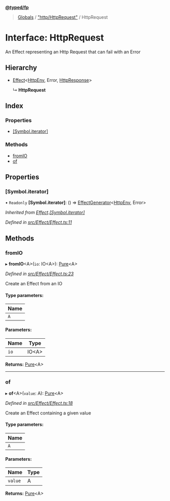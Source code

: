 **[@typed/fp](../README.md)**

> [Globals](../globals.md) / ["http/HttpRequest"](../modules/_http_httprequest_.md) / HttpRequest

# Interface: HttpRequest

An Effect representing an Http Request that can fail with an Error

## Hierarchy

* [Effect](../modules/_effect_effect_.effect.md)\<[HttpEnv](_http_httpenv_.httpenv.md), Error, [HttpResponse](_http_httpresponse_.httpresponse.md)>

  ↳ **HttpRequest**

## Index

### Properties

* [[Symbol.iterator]](_http_httprequest_.httprequest.md#[symbol.iterator])

### Methods

* [fromIO](_http_httprequest_.httprequest.md#fromio)
* [of](_http_httprequest_.httprequest.md#of)

## Properties

### [Symbol.iterator]

• `Readonly` **[Symbol.iterator]**: () => [EffectGenerator](../modules/_effect_effect_.md#effectgenerator)\<[HttpEnv](_http_httpenv_.httpenv.md), Error>

*Inherited from [Effect](../modules/_effect_effect_.effect.md).[[Symbol.iterator]](../modules/_effect_effect_.effect.md#[symbol.iterator])*

*Defined in [src/Effect/Effect.ts:11](https://github.com/TylorS/typed-fp/blob/f129829/src/Effect/Effect.ts#L11)*

## Methods

### fromIO

▸ **fromIO**\<A>(`io`: IO\<A>): [Pure](../modules/_effect_effect_.md#pure)\<A>

*Defined in [src/Effect/Effect.ts:23](https://github.com/TylorS/typed-fp/blob/f129829/src/Effect/Effect.ts#L23)*

Create an Effect from an IO

#### Type parameters:

Name |
------ |
`A` |

#### Parameters:

Name | Type |
------ | ------ |
`io` | IO\<A> |

**Returns:** [Pure](../modules/_effect_effect_.md#pure)\<A>

___

### of

▸ **of**\<A>(`value`: A): [Pure](../modules/_effect_effect_.md#pure)\<A>

*Defined in [src/Effect/Effect.ts:18](https://github.com/TylorS/typed-fp/blob/f129829/src/Effect/Effect.ts#L18)*

Create an Effect containing a given value

#### Type parameters:

Name |
------ |
`A` |

#### Parameters:

Name | Type |
------ | ------ |
`value` | A |

**Returns:** [Pure](../modules/_effect_effect_.md#pure)\<A>
